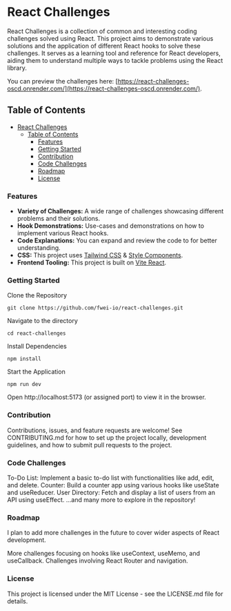 # React Challenges

React Challenges is a collection of common and interesting coding challenges solved using React. This project aims to demonstrate various solutions and the application of different React hooks to solve these challenges. It serves as a learning tool and reference for React developers, aiding them to understand multiple ways to tackle problems using the React library.

You can preview the challenges here: [https://react-challenges-oscd.onrender.com/](https://react-challenges-oscd.onrender.com/).

## Table of Contents
- [React Challenges](#react-challenges)
  - [Table of Contents](#table-of-contents)
    - [Features](#features)
    - [Getting Started](#getting-started)
    - [Contribution](#contribution)
    - [Code Challenges](#code-challenges)
    - [Roadmap](#roadmap)
    - [License](#license)

### Features
- **Variety of Challenges:** A wide range of challenges showcasing different problems and their solutions.
- **Hook Demonstrations:** Use-cases and demonstrations on how to implement various React hooks.
- **Code Explanations:** You can expand and review the code to for better understanding.
- **CSS:** This project uses [Tailwind CSS](https://tailwindcss.com/docs/installation) & [Style Components](https://styled-components.com/).
- **Frontend Tooling:** This project is built on [Vite React](https://vitejs.dev/guide/).

### Getting Started
Clone the Repository

```git clone https://github.com/fwei-io/react-challenges.git```

Navigate to the directory

```cd react-challenges```

Install Dependencies

```npm install```

Start the Application

```npm run dev```

Open http://localhost:5173 (or assigned port) to view it in the browser.

### Contribution
Contributions, issues, and feature requests are welcome! See CONTRIBUTING.md for how to set up the project locally, development guidelines, and how to submit pull requests to the project.

### Code Challenges
To-Do List: Implement a basic to-do list with functionalities like add, edit, and delete.
Counter: Build a counter app using various hooks like useState and useReducer.
User Directory: Fetch and display a list of users from an API using useEffect.
...and many more to explore in the repository!

### Roadmap
I plan to add more challenges in the future to cover wider aspects of React development.

More challenges focusing on hooks like useContext, useMemo, and useCallback.
Challenges involving React Router and navigation.

### License
This project is licensed under the MIT License - see the LICENSE.md file for details.